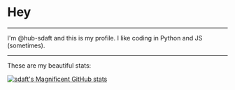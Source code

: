 # Hey
---
I'm @hub-sdaft and this is my profile.
I like coding in Python and JS (sometimes).

---
These are my beautiful stats:

[![sdaft's Magnificent GitHub stats](https://github-readme-stats.vercel.app/api?username=hub-sdaft&count_private=true&theme=dark&include_all_commits=true)](https://github.com/anuraghazra/github-readme-stats)



<!---
hub-sdaft/hub-sdaft is a ✨ special ✨ repository because its `README.md` (this file) appears on your GitHub profile.
You can click the Preview link to take a look at your changes.
--->
